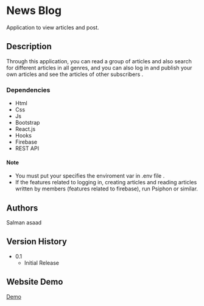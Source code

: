 # News Blog

Application to view articles and post.

## Description

Through this application, you can read a group of articles and also search for different articles in all genres, and you can also log in and publish your own articles and see the articles of other subscribers .

### Dependencies

- Html
- Css
- Js
- Bootstrap
- React.js
- Hooks
- Firebase
- REST API

#### Note

- You must put your specifies the enviroment var in .env file .
- If the features related to logging in, creating articles and reading articles written by members (features related to firebase), run Psiphon or similar. 

## Authors

Salman asaad


## Version History

- 0.1
  - Initial Release

## Website Demo

[Demo](https://newsbl0g.web.app/)
